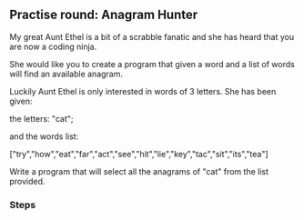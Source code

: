 ## Practise round: Anagram Hunter

My great Aunt Ethel is a bit of a scrabble fanatic and she has heard that you are now a coding ninja.

She would like you to create a program that given a word and a list of words will find an available anagram.

Luckily Aunt Ethel is only interested in words of 3 letters. She has been given:

the letters: "cat";

and the words list:

["try","how","eat","far","act","see","hit","lie","key","tac","sit","its","tea"]

Write a program that will select all the anagrams of "cat" from the list provided.


### Steps
